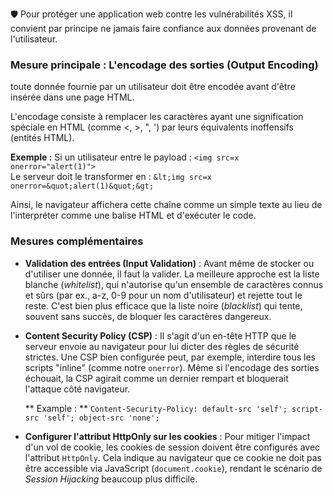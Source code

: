 🛡️ Pour protéger une application web contre les vulnérabilités XSS, il convient par principe ne jamais faire confiance aux données provenant de l'utilisateur.

### Mesure principale : L'encodage des sorties (Output Encoding)

toute donnée fournie par un utilisateur doit être encodée avant
d'être insérée dans une page HTML.

L'encodage consiste à remplacer les caractères ayant une signification
spéciale en HTML (comme \<, \>, ", ') par leurs équivalents inoffensifs
(entités HTML).

**Exemple :** Si un utilisateur entre le payload :
`<img src=x onerror="alert(1)">`\
Le serveur doit le transformer en :
`&lt;img src=x onerror=&quot;alert(1)&quot;&gt;`

Ainsi, le navigateur affichera cette chaîne comme un simple texte au
lieu de l'interpréter comme une balise HTML et d'exécuter le code.

### Mesures complémentaires

-   **Validation des entrées (Input Validation)** : Avant même de
    stocker ou d'utiliser une donnée, il faut la valider. La meilleure
    approche est la liste blanche (*whitelist*), qui n'autorise qu'un
    ensemble de caractères connus et sûrs (par ex., a-z, 0-9 pour un nom
    d'utilisateur) et rejette tout le reste. C'est bien plus efficace
    que la liste noire (*blacklist*) qui tente, souvent sans succès, de
    bloquer les caractères dangereux.

-   **Content Security Policy (CSP)** : Il s'agit d'un en-tête HTTP que
    le serveur envoie au navigateur pour lui dicter des règles de
    sécurité strictes. Une CSP bien configurée peut, par exemple,
    interdire tous les scripts "inline" (comme notre `onerror`). Même si
    l'encodage des sorties échouait, la CSP agirait comme un dernier
    rempart et bloquerait l'attaque côté navigateur.
    
    ** Example : ** `Content-Security-Policy: default-src 'self'; script-src 'self'; object-src 'none';`
    

-   **Configurer l'attribut HttpOnly sur les cookies** : Pour mitiger
    l'impact d'un vol de cookie, les cookies de session doivent être
    configurés avec l'attribut `HttpOnly`. Cela indique au navigateur
    que ce cookie ne doit pas être accessible via JavaScript
    (`document.cookie`), rendant le scénario de *Session Hijacking*
    beaucoup plus difficile.
